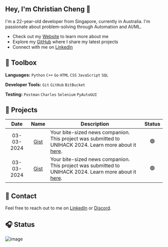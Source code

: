 ## Hey, I'm Christian Cheng 👋</h1>

I'm a 22-year-old developer from Singapore, currently in Australia. I'm passionate about problem-solving through Automation and AI/ML.

- Check out my [Website](https://christiancheng15.github.io/) to learn more about me
- Explore my [GitHub](https://github.com/christiancheng15) where I share my latest projects
- Connect with me on [LinkedIn](https://www.linkedin.com/in/christiancheng15/)

## 🧰 Toolbox

**Languages:** `Python` `C++` `Go` `HTML` `CSS` `JavaScript` `SQL`

**Developer Tools:** `Git` `GitHub` `BitBucket`

**Testing:** `Postman` `Charles` `Selenium` `PyAutoGUI`

## 🚧 Projects

|      Date      | Name | Description | Status |
|:--------------:|:----:|-------------|:------:|
|   03-03-2024   | [Gist](https://github.com/christiancheng15/UNIHACK-2024) | Your bite-sized news companion. This project was submitted to UNIHACK 2024. Learn more about it [here](https://devpost.com/software/gist-ryfdhn). | 🟢 |
|   03-03-2024   | [Gist](https://github.com/christiancheng15/UNIHACK-2024) | Your bite-sized news companion. This project was submitted to UNIHACK 2024. Learn more about it [here](https://devpost.com/software/gist-ryfdhn). | 🟢 |



## 💬 Contact

Feel free to reach out to me on [LinkedIn](https://www.linkedin.com/in/christiancheng15/) or [Discord](https://discordapp.com/users/910033554644295750).

## 🎧 Status

![image](https://discord-readme-badge.vercel.app/api?id=910033554644295750)
